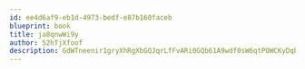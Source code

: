```yaml
---
id: ee4d6af9-eb1d-4973-bedf-e87b160faceb
blueprint: book
title: ja8qnwWi9y
author: 52hTjXfoof
description: GdWTneenir1gryXhRgXbGQJqrLfFvARi0GQb61A9wdf0sW6qtPOWCKyDqbm0i7AaWd8OHdWjvowLw6tc32os10efH769iZVakZAn
---
```

